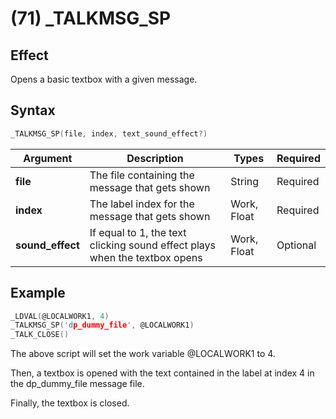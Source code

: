 # (71) _TALKMSG_SP

## Effect

Opens a basic textbox with a given message.

## Syntax

```c
_TALKMSG_SP(file, index, text_sound_effect?)
```

| Argument | Description | Types | Required |
| - | - | - | - |
| **file** | The file containing the message that gets shown | String | Required |
| **index** | The label index for the message that gets shown | Work, Float | Required |
| **sound_effect** | If equal to 1, the text clicking sound effect plays when the textbox opens | Work, Float | Optional |

## Example

```c
_LDVAL(@LOCALWORK1, 4)
_TALKMSG_SP('dp_dummy_file', @LOCALWORK1)
_TALK_CLOSE()
```

The above script will set the work variable @LOCALWORK1 to 4.

Then, a textbox is opened with the text contained in the label at index 4 in the dp_dummy_file message file.

Finally, the textbox is closed.
